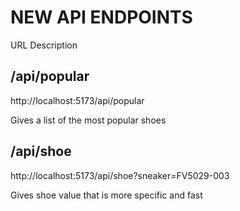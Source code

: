 # NEW API ENDPOINTS

URL
Description


## /api/popular

http://localhost:5173/api/popular

Gives a list of the most popular shoes

## /api/shoe

http://localhost:5173/api/shoe?sneaker=FV5029-003

Gives shoe value that is more specific and fast